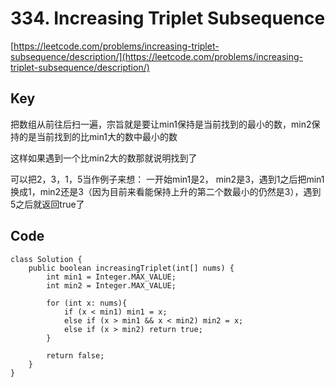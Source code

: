 # 334. Increasing Triplet Subsequence
[https://leetcode.com/problems/increasing-triplet-subsequence/description/](https://leetcode.com/problems/increasing-triplet-subsequence/description/)

## Key
把数组从前往后扫一遍，宗旨就是要让min1保持是当前找到的最小的数，min2保持的是当前找到的比min1大的数中最小的数

这样如果遇到一个比min2大的数那就说明找到了

可以把2，3，1，5当作例子来想： 一开始min1是2， min2是3，遇到1之后把min1换成1，min2还是3（因为目前来看能保持上升的第二个数最小的仍然是3），遇到5之后就返回true了

## Code
```
class Solution {
    public boolean increasingTriplet(int[] nums) {
        int min1 = Integer.MAX_VALUE;
        int min2 = Integer.MAX_VALUE;
        
        for (int x: nums){
            if (x < min1) min1 = x;
            else if (x > min1 && x < min2) min2 = x;
            else if (x > min2) return true;
        }
        
        return false;
    }
}
```
